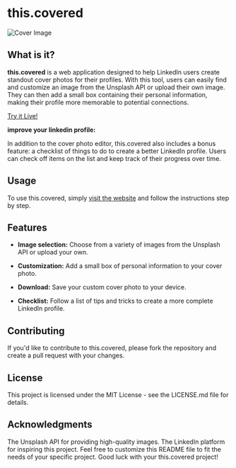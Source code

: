 # this.covered

![Cover Image](https://i.imgur.com/VWM45MI.png)



## What is it?
**this.covered** is a web application designed to help LinkedIn users create standout cover photos for their profiles. With this tool, users can easily find and customize an image from the Unsplash API or upload their own image. They can then add a small box containing their personal information, making their profile more memorable to potential connections.

[Try it Live!](https://theamirm.github.io/thiscovered/)



**improve your linkedin profile:**

In addition to the cover photo editor, this.covered also includes a bonus feature: a checklist of things to do to create a better LinkedIn profile. Users can check off items on the list and keep track of their progress over time.


## Usage
To use this.covered, simply [visit the website](https://theamirm.github.io/thiscovered/) and follow the instructions step by step.


## Features
- **Image selection:** Choose from a variety of images from the Unsplash API or upload your own.

- **Customization:** Add a small box of personal information to your cover photo.

- **Download:** Save your custom cover photo to your device.

- **Checklist:** Follow a list of tips and tricks to create a more complete LinkedIn profile.



## Contributing
If you'd like to contribute to this.covered, please fork the repository and create a pull request with your changes.


## License
This project is licensed under the MIT License - see the LICENSE.md file for details.


## Acknowledgments
The Unsplash API for providing high-quality images.
The LinkedIn platform for inspiring this project.
Feel free to customize this README file to fit the needs of your specific project. Good luck with your this.covered project!
